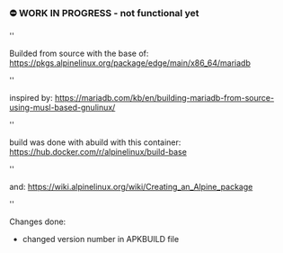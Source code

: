 ### :no_entry: WORK IN PROGRESS - not functional yet
''

Builded from source with the base of:
https://pkgs.alpinelinux.org/package/edge/main/x86_64/mariadb

''

inspired by:
https://mariadb.com/kb/en/building-mariadb-from-source-using-musl-based-gnulinux/

''

build was done with abuild with this container:
https://hub.docker.com/r/alpinelinux/build-base

''

and:
https://wiki.alpinelinux.org/wiki/Creating_an_Alpine_package

''

Changes done:

- changed version number in APKBUILD file
